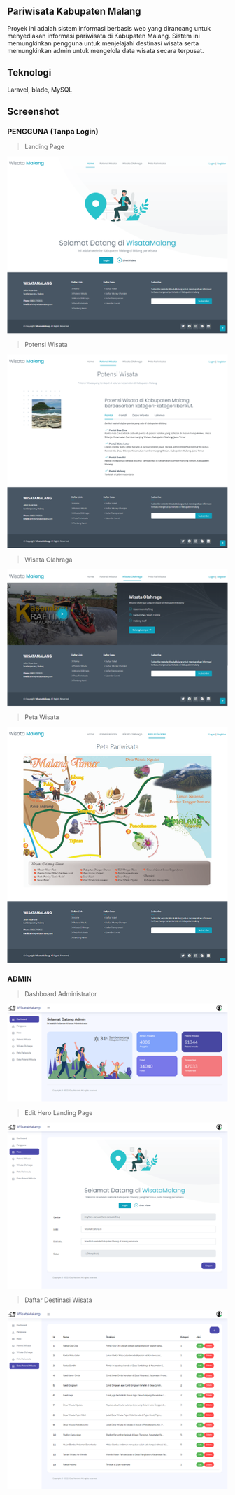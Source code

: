 ## Pariwisata Kabupaten Malang
Proyek ini adalah sistem informasi berbasis web yang dirancang untuk menyediakan informasi pariwisata di Kabupaten Malang. Sistem ini memungkinkan pengguna untuk menjelajahi destinasi wisata serta memungkinkan admin untuk mengelola data wisata secara terpusat.

## Teknologi
Laravel, blade, MySQL

## Screenshot

### PENGGUNA (Tanpa Login)
> Landing Page
<img src="https://github.com/codebyony/proyekakademik_pariwisatamalang/blob/28db6abc58d0086aacd8206bd0c52301d669c8fc/public/images/Screenshot/WM1.png">

> Potensi Wisata
<img src="https://github.com/codebyony/proyekakademik_pariwisatamalang/blob/28db6abc58d0086aacd8206bd0c52301d669c8fc/public/images/Screenshot/WM5.png">

> Wisata Olahraga
<img src="https://github.com/codebyony/proyekakademik_pariwisatamalang/blob/28db6abc58d0086aacd8206bd0c52301d669c8fc/public/images/Screenshot/WM6.png">

> Peta Wisata
<img src="https://github.com/codebyony/proyekakademik_pariwisatamalang/blob/28db6abc58d0086aacd8206bd0c52301d669c8fc/public/images/Screenshot/WM7.png">

### ADMIN
> Dashboard Administrator
<img src="https://github.com/codebyony/proyekakademik_pariwisatamalang/blob/28db6abc58d0086aacd8206bd0c52301d669c8fc/public/images/Screenshot/WM2.png">

> Edit Hero Landing Page
<img src="https://github.com/codebyony/proyekakademik_pariwisatamalang/blob/28db6abc58d0086aacd8206bd0c52301d669c8fc/public/images/Screenshot/WM3.png">

> Daftar Destinasi Wisata
<img src="https://github.com/codebyony/proyekakademik_pariwisatamalang/blob/28db6abc58d0086aacd8206bd0c52301d669c8fc/public/images/Screenshot/WM4.png">